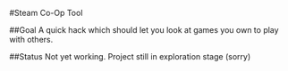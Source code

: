 #Steam Co-Op Tool

##Goal
A quick hack which should let you look at games you own to play with others.

##Status
Not yet working. Project still in exploration stage (sorry)
